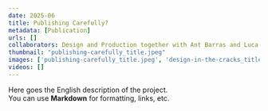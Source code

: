 ```yaml
---
date: 2025-06
title: Publishing Carefully?
metadata: [Publication]
urls: []
collaborators: Design and Production together with Ant Barras and Luca Weiß.
thumbnail: "publishing-carefully_title.jpeg"
images: ['publishing-carefully_title.jpeg', 'design-in-the-cracks_title.jpeg']
videos: []
---
```

Here goes the English description of the project.  
You can use **Markdown** for formatting, links, etc.
